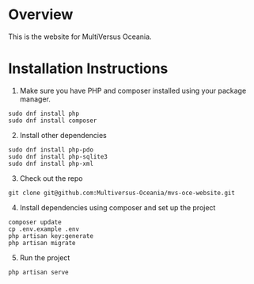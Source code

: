 # Overview
This is the website for MultiVersus Oceania.

# Installation Instructions

1. Make sure you have PHP and composer installed using your package manager.

```
sudo dnf install php
sudo dnf install composer
```

2. Install other dependencies 

```
sudo dnf install php-pdo
sudo dnf install php-sqlite3
sudo dnf install php-xml
```
3. Check out the repo

```
git clone git@github.com:Multiversus-Oceania/mvs-oce-website.git 
```

4. Install dependencies using composer and set up the project

```
composer update
cp .env.example .env
php artisan key:generate
php artisan migrate
```
5. Run the project

```
php artisan serve
```
